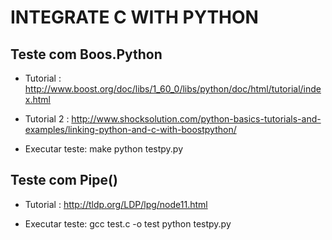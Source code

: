 # INTEGRATE C WITH PYTHON

## Teste com Boos.Python

* Tutorial : http://www.boost.org/doc/libs/1_60_0/libs/python/doc/html/tutorial/index.html
* Tutorial 2 : http://www.shocksolution.com/python-basics-tutorials-and-examples/linking-python-and-c-with-boostpython/

* Executar teste:
	make
	python testpy.py

## Teste com Pipe()

* Tutorial : http://tldp.org/LDP/lpg/node11.html

* Executar teste:
	gcc test.c -o test
	python testpy.py